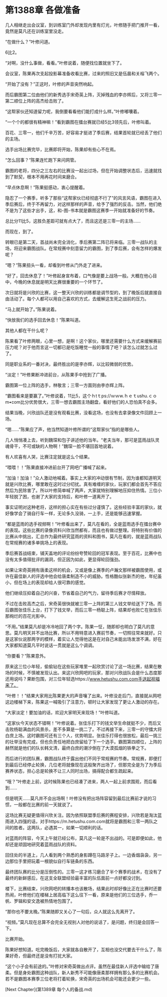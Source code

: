 # 第1388章 各做准备

几人相继走出会议室，到训练室门外却发现内里有灯光，叶修随手把门推开一看，竟然是莫凡还在训练室里没走。

“在做什么？”叶修问道。

6比2。

“对啊，没什么事做，看看。”叶修说着，随便找位置就坐下了。

会议室，陈果再次支起投影幕准备收看比赛，过来的照旧又是伍晨和关榕飞两个。

“开始了没有？”正这时，叶修的声音突然响起。

而后霸图第二位由他们的新秀选手宋奇英上阵，灭掉残血的李亦辉后，又将三零一第二顺位上阵的高杰给击败了。

“这帮家伙还知道留力呢，我倒要看看他们能打成什么样。”叶修嘟囔着。

“一个个的都很有精神嘛！”看到霸图在擂台赛就已经5比3领先后，叶修叫着。

百花、三零一，他们千辛万苦，好容易才挺进了季后赛，结果首轮就已经丢了他们的主场。

选手出场比赛完毕，比赛即将开始，陈果却有些心不在焉。

“怎么回事？”陈果连忙跑下来问网管。

霸图的老将，四分之三左右的比赛没一起出过场，但在开始调整状态后，迅速就找到了默契，根本不用再花时间来磨合。

“早点休息啊！”陈果挺感动，衷心提醒着。

隐忍了一个赛季，听多了那些“这帮家伙已经彻底不行了”的风言风语，霸图在进入季后赛后，终于不再留力，对这样那样的声音，给予了强烈的反击。当然，他们绝不是为了这些才出手，这，和-图-书本就是霸图这赛季一开始就准备好的节奏。

总比分11比5，这胜负差距可就有点大了，而且这还是三零一的主场……

而现在，到了。

转眼已是第二天，首战尚未完全消化，季后赛第二阵已将来临。三零一战队的主场，将迎来霸图战队。在常规赛中刻意留力的霸图，到了季后赛，会有怎样的爆发呢？

“嗯？”陈果扭头一看，却看到叶修从门外走了进来。

“好了，回去休息了！”叶修起身宣布着，口气像是要上战场一般。大概在他心目中，今晚的休息就是明天比赛很重要的一个环节了。

次日就将是兴欣的比赛，这一整天兴欣的训练都是调节型的，到了晚饭后就直接自由活动了。每个人都可以用自己喜欢的方式，去缓解这生死之战前的压力。

“马上就开始了。”陈果说着。

“快放我们的选手回去休息！”陈果叫道。

其他人都在干什么呢？

陈果看了叶修两眼，心里一想，是啊！这个家伙，哪里还需要什么方式来缓解赛前压力呢？对于他而言这一切都已是吃饭睡觉一般的事情了吧？该怎么过就怎么过了。

同是职业系的一番对决，最终胜出的是李亦辉，以比较微弱的优势。

“淡定！”叶修果断冲进前台，从陈果手中抢到了广播。

霸图第一位上阵的选手，林敬言；三零一方面则由李亦辉上阵。

“霸图看来是要赢了。”叶修说着，11比5，这个ｈtｔps://ｗｗw.ｈｅｔushu.ｃｏm•com比分优势很大，三零一想去霸图主场翻盘，看好他们的人恐怕真不会多。

结果当晚，兴欣战队还是没有观看比赛，没看这场，也没有去拿录像文件回顾上一场。

“嗯……”陈果应了声，他当然知道叶修所谓的“这帮家伙”指的是哪些人。

几人悄悄凑上去，听到魏琛和包子讲述他的当年。“老夫当年，那可是蓝雨战队灵魂骨干，不可或缺的人物啊！”魏琛一脸不堪回首地说着。

有人欢喜有人哭，比赛注定就是这么个结果。

“喂喂！！”陈果直接冲进前台开了网吧广播喊了起来。

“加油！加油！”众人激动地喊着。事实上大家的冲动很有节制，因为谁都知道明天就是兴欣比赛，哪里敢在这时过分叨扰。真有难缠的家伙，玩家们都会首先不答应然后为民除害了。所以叶修简单喊了两声，大家就特别理解地压抑住热情。三位小年轻脱了困，也谢了大家的支持后，和叶修一道离开了。

事实证明对这种老将，这样的担心实在有些过分谨慎了。这些经验丰富的家伙，就好像学会了骑自行车一样，无论多久没骑，一上手，还是能够迅速掌握。

“都是蓝雨的选手视频啊！”叶修看出来了，莫凡在看的，全是蓝雨选手在擂台赛中的表现。这些比赛的录像资料兴欣当然都有，而且也有做过整理。将特别有价值的比赛从中挑出，汇总作为最终研究蓝雨的资料和图书，莫凡在看的，就是蓝雨战队在常规赛的诸多单挑场上的表现。

季后赛首战结束，铺天盖地的评论纷纷夸赞轮回的冠军表现。至于百花，比赛中也没有太多值得批评的漏洞，但正因为如此，更显得轮回强劲。

如果让宋奇英拥有唐柔这样的机会，又或是像上赛季的卢瀚文那样被霸图使用，或许在最佳新人的评选中他会给唐柔制造不小的威胁。性格酷似张新杰的他，年纪虽小，但在场上的表现却给人很可靠的感觉。

他们继续压抑着自己的兴奋，节省着自己的气力，留待季后赛才尽情释放。

不过在击败高杰之后，宋奇英很快就被三零一上阵的第三人钱文举给送下了场。而后霸图张佳乐上台，打下了钱文举，而后三零一杨聪上阵，结果却也败亡在张佳乐那绚烂的百花光影中。

“不用。”结果莫凡却是冷冷地回了两个字。陈果一怔，随即却也明白了莫凡的意思。莫凡明天并不出场比赛，所以不用特意进入赛前节奏，一切照往常来就好。只是这家伙说那两字的模样，着实让人觉得他这是在对自己未能出场发泄不满，好在大家都知道莫凡平时说话一贯就是这么个调调。

“你要看？”陈果意外。

原来这三位小年轻，偷偷钻在这些玩家堆里一起欣赏讨论了这一场比赛，结果在散场的时候，不慎被发现认出。来这兴欣网吧的玩家，那对兴欣战队会是什么态度那还用说吗？果断包围，对三位年轻选https://www.hetushu.com.com手送起祝福来了。

“叶修！！”结果大家用比陈果更大的声音嚷了出来。叶修没走后门，直接就从网吧这边楼梯下来，陈果这一喊吸引了注意力，顿时让大家发现了更让人激动的存在。

“大家淡定！要加油的话，欢迎大家明天来现场！”叶修叫道。

“这家伙今天状态不错啊！”叶修说着。张佳乐打下的钱文举生命就挺不少，而后又击败杨聪满血的风景杀，差不多算是一挑二了。不过再接下来，三零一的守擂大将白庶上场。这时霸图可还有三个人，优势明显。张佳乐打得也很放松，最后一挑三的壮举没有完成，但也负责任地把白庶留给了下一个选手。霸图第四顺位，上阵的赫然就是他们的队长韩文清，最终白庶的潮汐倒在了大漠孤烟的铁拳之下。

而后进行的团队赛，霸图战队终于露出他们不同于常规赛的节奏。常规赛，即便打到最后已经停止轮换，几位老将就像现在这般聚齐出场了，但那完全是为了为季后赛养状态，担心总是轮换不让三人同时出场，搞得配合都生疏起来。

“哦？”叶修走上前，这时候陈果也已经凑了进来，两人一起上前求围观，而后看到……

但是明天……莫凡并不会出场啊！叶修没有把出场阵容留到最后比赛前才说的习惯，一般都在比赛的前一天就说了。

这场比赛无疑更值得兴欣关注。因为依照联盟季后赛的赛程安排，兴欣若是淘汰蓝雨进入四强的话，对手https://m.hetushu.com.com就将是霸图和三零一两队之间的胜者。这两队，必遇其一，如果一切顺利的话。

对蓝雨的阵容，今天上午就已经公布，莫凡这一轮是不出战的。可是即便如此，他却还是顽固地研究着蓝雨战队的资料。

回住处的半道上，几人看到两个熟悉的身影蹲在马路牙子上。一边香烟袅袅，另一边那位手里把玩着一根貌似自行车链条的东西。

最终团队赛的比分是压倒性的。三零一这才练习磨合了半个赛季的战术，在没有了最终的新鲜感后，在这支全联盟经验最丰富的队伍面前一点好都没讨到。

楼下，比赛结束，兴欣网吧的转播本也该散场，结果此时却好像比正在比赛时还要热闹，叶修他们在楼梯上居高临下这么往下一看，原来是他们的三位选手，乔一帆、罗辑和安文逸被热情地包围了。

“那你也不要太晚。”陈果随即又关心了一句后，众人就这么先离开了。

“视频。”莫凡现在总算不会完全无视别人对他的说话了，是问题，终归是会回答一下。

比赛开始。

陈果好想知道。吃完晚饭后，大家就各自散开了，互相也没交代要去干什么了，陈果好奇，但最终还是没有打扰大家。

“这个小子会有前途的。”叶修对宋奇英做出点评。虽然在最佳新人评选中输给了唐柔。但是身处霸图这种战队，新人新秀不可能像唐柔那样拥有那么多的比赛机会。若不是霸图本赛季三位老将打着轮换，宋奇英的出场机会可能还会更少一些。



[Next Chapter](第1389章 每个人的备战.md)